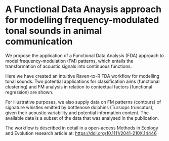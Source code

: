 # A Functional Data Anaysis approach for modelling frequency-modulated tonal sounds in animal communication
We propose the application of a Functional Data Analysis (FDA) approach to model frequency-modulation (FM) patterns, which entails the transformation of acoustic signals into continuous functions. 

Here we have created an intuitive Raven-to-R FDA workflow for modelling tonal sounds. Two potential applications for classification aims (functional clustering) and FM analysis in 
relation to contextual factors (functional regression) are shown. 

For illustrative purposes, we also supply data on FM patterns (contours) of signature whistles emitted by bottlenose dolphins (Tursiops truncatus), 
given their acoustic variability and potential information content. The available data is a subset of the data that was analysed in the publication.

The workflow is described in detail in a open-access Methods in Ecology and Evolution research article at: https://doi.org/10.1111/2041-210X.14446




